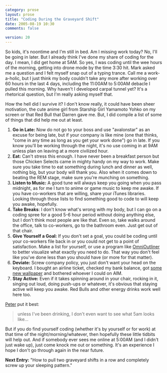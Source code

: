 ```yaml
---
category: prose
layout: prose
title: "Coding During the Graveyard Shift"
date: 2005-08-19 10:30
comments: false

version: 20
---
```


So kids, it's noontime and I'm still in bed. Am I missing work today? No, I'll be going in later. But I already think I've done my share of coding for the day. I mean, I did get home at 5AM. So yes, I was coding until the wee hours of the morning, getting into drone mode by the time 3:30 hit. Mark asked me a question and I felt myself snap out of a typing trance. Call me a work-a-holic, but I just think my body couldn't take any more after working over 60 hours in the last 4 days, including the 11:00AM to 5:00AM debacle I pulled this morning. Why haven't I developed carpal tunnel yet? It's a rhetorical question, but I'm really asking myself that.

How the hell did I survive it? I don't know really, it could have been sheer motivation, the cute anime girl from Starship Girl Yamamoto Yohko on my screen or that Red Bull that Darren gave me. But, I did compile a list of some of things that did help me out at least.

1.  **Go in Late:** Now do not go to your boss and use "avalonstar" as an excuse for being late, but if your company is like mine (one that thinks, "come in any time as long as you get your work done") go in late. If you know you'll be working through the night, it's no use coming in at 9AM unless plan on leaving at a more civilized hour.
2.  **Eat:** Can't stress this enough. I have never been a breakfast person but those Chicken Selects came in mighty handy on my way to work. Make sure you take time to eat something during lunch and dinner as well, nothing big, but your body will thank you. Also when it comes down to beating the REM stage, make sure you're munching on something.
3.  **Listen to Music:** A good tune will always keep you going when you pass midnight, as for me I turn to anime or game music to keep me awake. If you have co-workers that are willing, share your iTunes libraries. Looking through those lists to find something good to code to will keep you awake, hopefully.
4.  **Take Breaks**: I don't know what's wrong with my body, but I can go on a coding spree for a good 5-6 hour period without doing anything else, but I don't think most people are like that. Even so, take walks around the office, talk to co-workers, go to the bathroom even. Just get out of that chair.
5.  **Give Yourself a Goal:** If you don't set a goal, you could be coding until your co-workers file back in or you could not get to a point of satisfaction. Make a list for yourself, or use a program like [OmniOutliner][1] to better visualize what exactly you need to do. That way you don't feel like you've done less than you should have (or more for that matter).
6.  **Deviate:** Screw company policy, you just don't want your head on the keyboard. I bought an airline ticket, checked my bank balance, got [some new wallpaper][2] and bothered whoever I could on AIM.
7.  **Stay Active:** Even if it takes spinning around in your chair, rocking in it, singing out loud, doing push-ups or whatever, it's obvious that staying active will keep you awake. Red Bulls and other energy drinks work well here too.

[Peter][3] put it best:

> unless I've been drinking, I don't even want to see what 5am looks like...

But if you do find yourself coding (whether it's by yourself or for work) at that time of the night/morning/whatever, then hopefully these little tidbits will help out. And if somebody ever sees me online at 5:00AM (and I didn't just wake up), just come knock me out or something. It's an experience I hope I don't go through again in the near future.

**Next Entry:** "How to pull two graveyard shifts in a row and completely screw up your sleeping pattern."

[1]: http://www.omnigroup.com/applications/omnioutliner/
[2]: http://animepaper.net/
[3]: http://www.peterflaschner.com/
